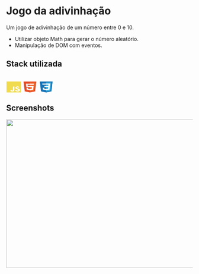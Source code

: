 # Jogo da adivinhação

Um jogo de adivinhação de um número entre 0 e 10.
- Utilizar objeto Math para gerar o número aleatório.
- Manipulação de DOM com eventos.


## Stack utilizada

<div style="display: inline_block"><br>
  <img align="center" alt="JS" height="30" width="40" src="https://raw.githubusercontent.com/devicons/devicon/master/icons/javascript/javascript-plain.svg">
  <img align="center" alt="HTML" height="30" width="40" src="https://raw.githubusercontent.com/devicons/devicon/master/icons/html5/html5-original.svg">
  <img align="center" alt="CSS" height="30" width="40" src="https://raw.githubusercontent.com/devicons/devicon/master/icons/css3/css3-original.svg">
</div>



## Screenshots

<img width="700px" height="400px" src="https://media.giphy.com/media/v1.Y2lkPTc5MGI3NjExZTRkYWJhNzg0Yjk5NjkxMWFlYjQ4MzBmYTVhN2E1N2FiYTIxNjVjMSZlcD12MV9pbnRlcm5hbF9naWZzX2dpZklkJmN0PWc/eo0c9gtrYhKMSsLgzo/giphy.gif">

